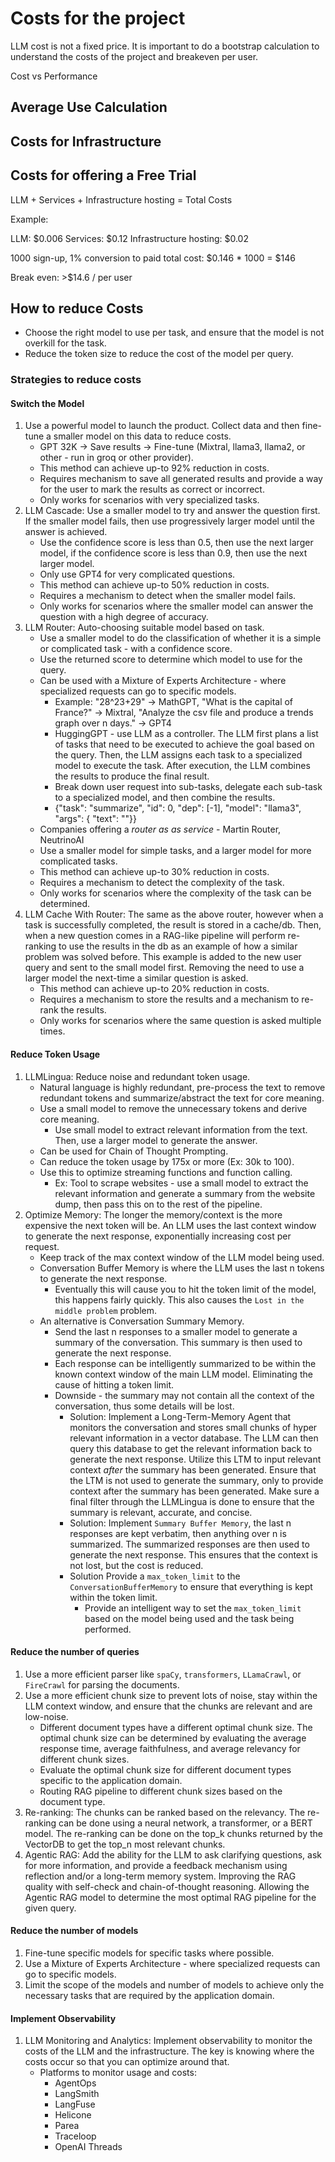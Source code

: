 # Costs for the project

LLM cost is not a fixed price. It is important to do a bootstrap calculation to understand the costs of the project and breakeven per user.

Cost vs Performance

## Average Use Calculation

## Costs for Infrastructure

## Costs for offering a Free Trial

LLM + Services + Infrastructure hosting = Total Costs

Example:

LLM: $0.006
Services: $0.12
Infrastructure hosting: $0.02

1000 sign-up, 1% conversion to paid
total cost: $0.146 \* 1000 = $146

Break even: >$14.6 / per user

## How to reduce Costs

- Choose the right model to use per task, and ensure that the model is not overkill for the task.
- Reduce the token size to reduce the cost of the model per query.

### Strategies to reduce costs

#### Switch the Model

1. Use a powerful model to launch the product. Collect data and then fine-tune a smaller model on this data to reduce costs.
    - GPT 32K -> Save results -> Fine-tune (Mixtral, llama3, llama2, or other - run in groq or other provider).
    - This method can achieve up-to 92% reduction in costs.
    - Requires mechanism to save all generated results and provide a way for the user to mark the results as correct or incorrect.
    - Only works for scenarios with very specialized tasks.
2. LLM Cascade: Use a smaller model to try and answer the question first. If the smaller model fails, then use progressively larger model until the answer is achieved.
    - Use the confidence score is less than 0.5, then use the next larger model, if the confidence score is less than 0.9, then use the next larger model.
    - Only use GPT4 for very complicated questions.
    - This method can achieve up-to 50% reduction in costs.
    - Requires a mechanism to detect when the smaller model fails.
    - Only works for scenarios where the smaller model can answer the question with a high degree of accuracy.
3. LLM Router: Auto-choosing suitable model based on task.
    - Use a smaller model to do the classification of whether it is a simple or complicated task - with a confidence score.
    - Use the returned score to determine which model to use for the query.
    - Can be used with a Mixture of Experts Architecture - where specialized requests can go to specific models.
        - Example: "28^23+29" -> MathGPT, "What is the capital of France?" -> Mixtral, "Analyze the csv file and produce a trends graph over n days." -> GPT4
        - HuggingGPT - use LLM as a controller. The LLM first plans a list of tasks that need to be executed to achieve the goal based on the query. Then, the LLM assigns each task to a specialized model to execute the task. After execution, the LLM combines the results to produce the final result.
        - Break down user request into sub-tasks, delegate each sub-task to a specialized model, and then combine the results.
        - {"task": "summarize", "id": 0, "dep": [-1], "model": "llama3", "args": { "text": "<resource-1>"}}
    - Companies offering a _router as as service_ - Martin Router, NeutrinoAI
    - Use a smaller model for simple tasks, and a larger model for more complicated tasks.
    - This method can achieve up-to 30% reduction in costs.
    - Requires a mechanism to detect the complexity of the task.
    - Only works for scenarios where the complexity of the task can be determined.
4. LLM Cache With Router: The same as the above router, however when a task is successfully completed, the result is stored in a cache/db. Then, when a new question comes in a RAG-like pipeline will perform re-ranking to use the results in the db as an example of how a similar problem was solved before. This example is added to the new user query and sent to the small model first. Removing the need to use a larger model the next-time a similar question is asked.
    - This method can achieve up-to 20% reduction in costs.
    - Requires a mechanism to store the results and a mechanism to re-rank the results.
    - Only works for scenarios where the same question is asked multiple times.

#### Reduce Token Usage

1. LLMLingua: Reduce noise and redundant token usage.
    - Natural language is highly redundant, pre-process the text to remove redundant tokens and summarize/abstract the text for core meaning.
    - Use a small model to remove the unnecessary tokens and derive core meaning.
        - Use small model to extract relevant information from the text. Then, use a larger model to generate the answer.
    - Can be used for Chain of Thought Prompting.
    - Can reduce the token usage by 175x or more (Ex: 30k to 100).
    - Use this to optimize streaming functions and function calling.
        - Ex: Tool to scrape websites - use a small model to extract the relevant information and generate a summary from the website dump, then pass this on to the rest of the pipeline.
2. Optimize Memory: The longer the memory/context is the more expensive the next token will be. An LLM uses the last context window to generate the next response, exponentially increasing cost per request.
    - Keep track of the max context window of the LLM model being used.
    - Conversation Buffer Memory is where the LLM uses the last n tokens to generate the next response.
        - Eventually this will cause you to hit the token limit of the model, this happens fairly quickly. This also causes the `Lost in the middle problem` problem.
    - An alternative is Conversation Summary Memory.
        - Send the last n responses to a smaller model to generate a summary of the conversation. This summary is then used to generate the next response.
        - Each response can be intelligently summarized to be within the known context window of the main LLM model. Eliminating the cause of hitting a token limit.
        - Downside - the summary may not contain all the context of the conversation, thus some details will be lost.
            - Solution: Implement a Long-Term-Memory Agent that monitors the conversation and stores small chunks of hyper relevant information in a vector database. The LLM can then query this database to get the relevant information back to generate the next response. Utilize this LTM to input relevant context _after_ the summary has been generated. Ensure that the LTM is not used to generate the summary, only to provide context after the summary has been generated. Make sure a final filter through the LLMLingua is done to ensure that the summary is relevant, accurate, and concise.
            - Solution: Implement `Summary Buffer Memory`, the last n responses are kept verbatim, then anything over n is summarized. The summarized responses are then used to generate the next response. This ensures that the context is not lost, but the cost is reduced.
            - Solution Provide a `max_token_limit` to the `ConversationBufferMemory` to ensure that everything is kept within the token limit.
                - Provide an intelligent way to set the `max_token_limit` based on the model being used and the task being performed.

#### Reduce the number of queries

1. Use a more efficient parser like `spaCy`, `transformers`, `LLamaCrawl`, or `FireCrawl` for parsing the documents.
2. Use a more efficient chunk size to prevent lots of noise, stay within the LLM context window, and ensure that the chunks are relevant and are low-noise.
    - Different document types have a different optimal chunk size. The optimal chunk size can be determined by evaluating the average response time, average faithfulness, and average relevancy for different chunk sizes.
    - Evaluate the optimal chunk size for different document types specific to the application domain.
    - Routing RAG pipeline to different chunk sizes based on the document type.
3. Re-ranking: The chunks can be ranked based on the relevancy. The re-ranking can be done using a neural network, a transformer, or a BERT model. The re-ranking can be done on the top_k chunks returned by the VectorDB to get the top_n most relevant chunks.
4. Agentic RAG: Add the ability for the LLM to ask clarifying questions, ask for more information, and provide a feedback mechanism using reflection and/or a long-term memory system. Improving the RAG quality with self-check and chain-of-thought reasoning. Allowing the Agentic RAG model to determine the most optimal RAG pipeline for the given query.

#### Reduce the number of models

1. Fine-tune specific models for specific tasks where possible.
2. Use a Mixture of Experts Architecture - where specialized requests can go to specific models.
3. Limit the scope of the models and number of models to achieve only the necessary tasks that are required by the application domain.

#### Implement Observability

1. LLM Monitoring and Analytics: Implement observability to monitor the costs of the LLM and the infrastructure. The key is knowing where the costs occur so that you can optimize around that.
    - Platforms to monitor usage and costs:
        - AgentOps
        - LangSmith
        - LangFuse
        - Helicone
        - Parea
        - Traceloop
        - OpenAI Threads
